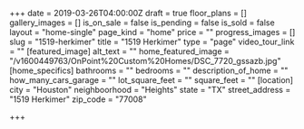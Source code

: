 +++
date = 2019-03-26T04:00:00Z
draft = true
floor_plans = []
gallery_images = []
is_on_sale = false
is_pending = false
is_sold = false
layout = "home-single"
page_kind = "home"
price = ""
progress_images = []
slug = "1519-herkimer"
title = "1519 Herkimer"
type = "page"
video_tour_link = ""
[featured_image]
alt_text = ""
home_featured_image = "/v1600449763/OnPoint%20Custom%20Homes/DSC_7720_gssazb.jpg"
[home_specifics]
bathrooms = ""
bedrooms = ""
description_of_home = ""
how_many_cars_garage = ""
lot_square_feet = ""
square_feet = ""
[location]
city = "Houston"
neighboorhood = "Heights"
state = "TX"
street_address = "1519 Herkimer"
zip_code = "77008"

+++
